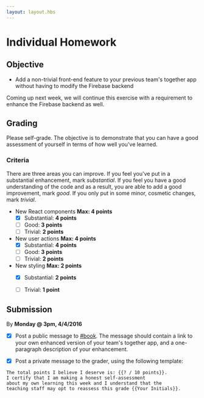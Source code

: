 ```yaml
---
layout: layout.hbs
---
```


# Individual Homework

## Objective

* Add a non-trivial front-end feature to your previous team's together app without
having to modify the Firebase backend

Coming up next week, we will continue this exercise with a requirement to
enhance the Firebase backend as well.

## Grading

Please self-grade. The objective is to demonstrate that you can have a good
assessment of yourself in terms of how well you've learned.

### Criteria

There are three areas you can improve. If you feel you've put in a substantial
enhancement, mark _substantial_. If you feel you have a good understanding
of the code and as a result, you are able to add a good improvement, mark _good_.
If you only put in some minor, cosmetic changes, mark _trivial_.

* New React components __Max: 4 points__
    * [X] Substantial: __4 points__
    * [ ] Good: __3 points__
    * [ ] Trivial: __2 points__
* New user actions __Max: 4 points__
    * [X] Substantial: __4 points__
    * [ ] Good: __3 points__
    * [ ] Trivial: __2 points__
* New styling __Max: 2 points__
    * [X] Substantial: __2 points__
    * [ ] Trivial: __1 point__


## Submission

By __Monday @ 3pm, 4/4/2016__

* [X] Post a public message to [#book](https://ucdd2016.slack.com/messages/book/).
The message should contain a link to your own enhanced version of your team's
together app, and a one-paragraph description of your enhancement.

* [X] Post a private message to the grader, using the following template:

```
The total points I believe I deserve is: {{? / 10 points}}.
I certify that I am making a honest self-assessment
about my own learning this week and I understand that the
teaching staff may opt to reassess this grade {{Your Initials}}.
```
